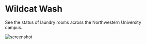 # Wildcat Wash

See the status of laundry rooms across the Northwestern University campus.

![screenshot](https://github.com/atfinke/Wildcat-Wash/blob/master/screenshot.jpg?raw=true)
